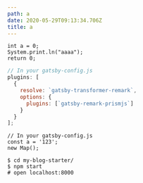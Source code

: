 ```yaml
---
path: a
date: 2020-05-29T09:13:34.706Z
title: a
---
```


```java{2}
int a = 0;
System.print.ln("aaaa");
return 0;
```

```javascript
// In your gatsby-config.js
plugins: [
  {
    resolve: `gatsby-transformer-remark`,
    options: {
      plugins: [`gatsby-remark-prismjs`]
    }
  }
];
```

```javascript{1,4-6}
// In your gatsby-config.js
const a = '123';
new Map();
```

```shell
$ cd my-blog-starter/
$ npm start
# open localhost:8000
```
